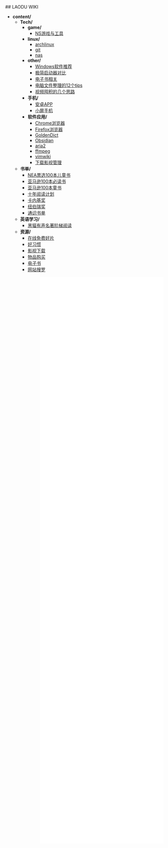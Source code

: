 <div class="wrap">
<aside id="left">
## LAODU WIKI
<!-- filetree -->

 - **content/**
   - **Tech/**
     - **game/**
       - [NS游戏与工具](./content/Tech/game/NS游戏与工具.html)
     - **linux/**
       - [archlinux](./content/Tech/linux/archlinux.html)
       - [git](./content/Tech/linux/git.html)
       - [nas](./content/Tech/linux/nas.html)
     - **other/**
       - [Windows软件推荐](./content/Tech/other/Windows软件推荐.html)
       - [极简启动器对比](./content/Tech/other/极简启动器对比.html)
       - [电子书相关](./content/Tech/other/电子书相关.html)
       - [电脑文件整理的12个tips](./content/Tech/other/电脑文件整理的12个tips.html)
       - [视频囤积的几个思路](./content/Tech/other/视频囤积的几个思路.html)
     - **手机/**
       - [安卓APP](./content/Tech/手机/安卓APP.html)
       - [小屏手机](./content/Tech/手机/小屏手机.html)
     - **软件应用/**
       - [Chrome浏览器](./content/Tech/软件应用/Chrome浏览器.html)
       - [Firefox浏览器](./content/Tech/软件应用/Firefox浏览器.html)
       - [GoldenDict](./content/Tech/软件应用/GoldenDict.html)
       - [Obsidian](./content/Tech/软件应用/Obsidian.html)
       - [aria2](./content/Tech/软件应用/aria2.html)
       - [ffmpeg](./content/Tech/软件应用/ffmpeg.html)
       - [vimwiki](./content/Tech/软件应用/vimwiki.html)
       - [下载影视管理](./content/Tech/软件应用/下载影视管理.html)
   - **书单/**
     - [NEA票选100本儿童书](./content/书单/NEA票选100本儿童书.html)
     - [亚马逊100本必读书](./content/书单/亚马逊100本必读书.html)
     - [亚马逊100本童书](./content/书单/亚马逊100本童书.html)
     - [十年阅读计划](./content/书单/十年阅读计划.html)
     - [卡内基奖](./content/书单/卡内基奖.html)
     - [纽伯瑞奖](./content/书单/纽伯瑞奖.html)
     - [通识书单](./content/书单/通识书单.html)
   - **英语学习/**
     - [黑猫有声名著阶梯阅读](./content/英语学习/黑猫有声名著阶梯阅读.html)
   - **资源/**
     - [在线免费好片](./content/资源/在线免费好片.html)
     - [好习惯](./content/资源/好习惯.html)
     - [影视下载](./content/资源/影视下载.html)
     - [物品购买](./content/资源/物品购买.html)
     - [电子书](./content/资源/电子书.html)
     - [网站搜罗](./content/资源/网站搜罗.html)

<!-- filetreestop -->
</aside>
<iframe name="frame-right"  src="main.html"  style="float: right; width: 78%; height:1800px;" frameborder="0"></iframe>
</div>